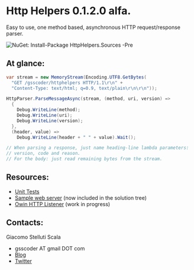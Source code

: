 ﻿Http Helpers 0.1.2.0 alfa.
===
Easy to use, one method based, asynchronous HTTP request/response parser.

![NuGet: Install-Package HttpHelpers.Sources -Pre](https://raw.github.com/gsscoder/httphelpers/master/HttpHelpersNuGet.png)

At glance:
---
```csharp
var stream = new MemoryStream(Encoding.UTF8.GetBytes(
  "GET /gsscoder/httphelpers HTTP/1.1\r\n" +
  "Content-Type: text/html; q=0.9, text/plain\r\n\r\n"));

HttpParser.ParseMessageAsync(stream, (method, uri, version) =>
  {
    Debug.WriteLine(method);
    Debug.WriteLine(uri);
    Debug.WriteLine(version);
  },
  (header, value) => 
    Debug.WriteLine(header + " " + value).Wait();

// When parsing a response, just name heading-line lambda parameters:
// version, code and reason.
// For the body: just read remaining bytes from the stream.
```

Resources:
---
- [Unit Tests](https://github.com/gsscoder/httphelpers/blob/master/src/HttpHelpers.Tests/Unit/HttpParserFixture.cs)
- [Sample web server](https://gist.github.com/gsscoder/4945688) (now included in the solution tree)
- [Owin HTTP Listener](https://github.com/gsscoder/owinhttplistener) (work in progress)

Contacts:
---
Giacomo Stelluti Scala
  - gsscoder AT gmail DOT com
  - [Blog](http://gsscoder.blogspot.it)
  - [Twitter](http://twitter.com/gsscoder)
